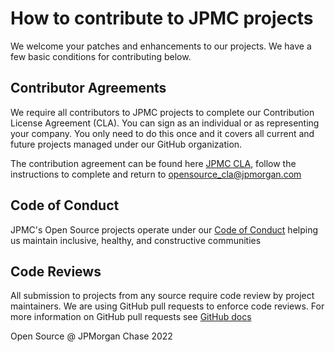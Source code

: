 # How to contribute to JPMC projects

We welcome your patches and enhancements to our projects. We have a few basic conditions for contributing below.

## Contributor Agreements

We require all contributors to JPMC projects to complete our Contribution License Agreement (CLA). You can sign as an individual or as representing your company. You only need to do this once and it covers all current and future projects managed under our GitHub organization. 

The contribution agreement can be found here [JPMC CLA](https://github.com/jpmorganchase/.github/blob/main/Contribution%20License%20Agreement%20(CLA)%20JPMC%202022.pdf), follow the instructions to complete and return to [opensource_cla@jpmorgan.com](mailto:opensource_cla@jpmorgan.com)

## Code of Conduct

JPMC's Open Source projects operate under our [Code of Conduct](https://github.com/jpmorganchase/.github/blob/ba21fb280a4066265489e401a447be6a3a616f55/CODE_OF_CONDUCT.md) helping us maintain inclusive, healthy, and constructive communities

## Code Reviews

All submission to projects from any source require code review by project maintainers. We are using GitHub pull requests to enforce code reviews. For more information on GitHub pull requests see [GitHub docs](https://docs.github.com/)

Open Source @ JPMorgan Chase 2022
